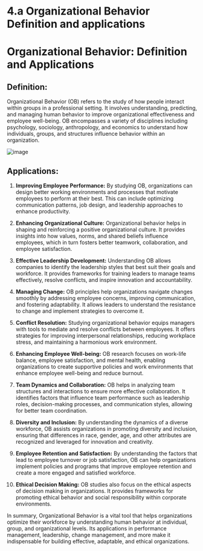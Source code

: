 # 4.a Organizational Behavior Definition and applications

# Organizational Behavior: Definition and Applications

## Definition:
Organizational Behavior (OB) refers to the study of how people interact within groups in a professional setting. It involves understanding, predicting, and managing human behavior to improve organizational effectiveness and employee well-being. OB encompasses a variety of disciplines including psychology, sociology, anthropology, and economics to understand how individuals, groups, and structures influence behavior within an organization.

![image](https://github.com/user-attachments/assets/1b3d543f-0441-42fe-923f-c27cde1aaef2)


## Applications:

1. **Improving Employee Performance:**
   By studying OB, organizations can design better working environments and processes that motivate employees to perform at their best. This can include optimizing communication patterns, job design, and leadership approaches to enhance productivity.

2. **Enhancing Organizational Culture:**
   Organizational behavior helps in shaping and reinforcing a positive organizational culture. It provides insights into how values, norms, and shared beliefs influence employees, which in turn fosters better teamwork, collaboration, and employee satisfaction.

3. **Effective Leadership Development:**
   Understanding OB allows companies to identify the leadership styles that best suit their goals and workforce. It provides frameworks for training leaders to manage teams effectively, resolve conflicts, and inspire innovation and accountability.

4. **Managing Change:**
   OB principles help organizations navigate changes smoothly by addressing employee concerns, improving communication, and fostering adaptability. It allows leaders to understand the resistance to change and implement strategies to overcome it.

5. **Conflict Resolution:**
   Studying organizational behavior equips managers with tools to mediate and resolve conflicts between employees. It offers strategies for improving interpersonal relationships, reducing workplace stress, and maintaining a harmonious work environment.

6. **Enhancing Employee Well-being:**
   OB research focuses on work-life balance, employee satisfaction, and mental health, enabling organizations to create supportive policies and work environments that enhance employee well-being and reduce burnout.

7. **Team Dynamics and Collaboration:**
   OB helps in analyzing team structures and interactions to ensure more effective collaboration. It identifies factors that influence team performance such as leadership roles, decision-making processes, and communication styles, allowing for better team coordination.

8. **Diversity and Inclusion:**
   By understanding the dynamics of a diverse workforce, OB assists organizations in promoting diversity and inclusion, ensuring that differences in race, gender, age, and other attributes are recognized and leveraged for innovation and creativity.

9. **Employee Retention and Satisfaction:**
   By understanding the factors that lead to employee turnover or job satisfaction, OB can help organizations implement policies and programs that improve employee retention and create a more engaged and satisfied workforce.

10. **Ethical Decision Making:**
    OB studies also focus on the ethical aspects of decision making in organizations. It provides frameworks for promoting ethical behavior and social responsibility within corporate environments.

In summary, Organizational Behavior is a vital tool that helps organizations optimize their workforce by understanding human behavior at individual, group, and organizational levels. Its applications in performance management, leadership, change management, and more make it indispensable for building effective, adaptable, and ethical organizations.

